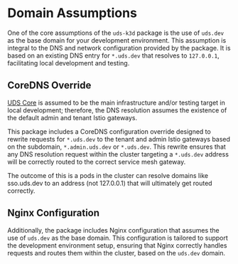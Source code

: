 # Domain Assumptions

One of the core assumptions of the `uds-k3d` package is the use of `uds.dev` as the base domain for your development environment. This assumption is integral to the DNS and network configuration provided by the package. It is based on an existing DNS entry for `*.uds.dev` that resolves to `127.0.0.1`, facilitating local development and testing.

## CoreDNS Override

[UDS Core](https://github.com/defenseunicorns/uds-core) is assumed to be the main infrastructure and/or testing target in local development; therefore, the DNS resolution assumes the existence of the default admin and tenant Istio gateways.

This package includes a CoreDNS configuration override designed to rewrite requests for `*.uds.dev` to the tenant and admin Istio gateways based on the subdomain, `*.admin.uds.dev` or `*.uds.dev`. This rewrite ensures that any DNS resolution request within the cluster targeting a `*.uds.dev` address will be correctly routed to the correct service mesh gateway.

The outcome of this is a pods in the cluster can resolve domains like sso.uds.dev to an address (not 127.0.0.1) that will ultimately get routed correctly.

## Nginx Configuration

Additionally, the package includes Nginx configuration that assumes the use of `uds.dev` as the base domain. This configuration is tailored to support the development environment setup, ensuring that Nginx correctly handles requests and routes them within the cluster, based on the `uds.dev` domain.
